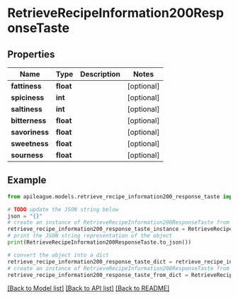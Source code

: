 # RetrieveRecipeInformation200ResponseTaste


## Properties

Name | Type | Description | Notes
------------ | ------------- | ------------- | -------------
**fattiness** | **float** |  | [optional] 
**spiciness** | **int** |  | [optional] 
**saltiness** | **int** |  | [optional] 
**bitterness** | **float** |  | [optional] 
**savoriness** | **float** |  | [optional] 
**sweetness** | **float** |  | [optional] 
**sourness** | **float** |  | [optional] 

## Example

```python
from apileague.models.retrieve_recipe_information200_response_taste import RetrieveRecipeInformation200ResponseTaste

# TODO update the JSON string below
json = "{}"
# create an instance of RetrieveRecipeInformation200ResponseTaste from a JSON string
retrieve_recipe_information200_response_taste_instance = RetrieveRecipeInformation200ResponseTaste.from_json(json)
# print the JSON string representation of the object
print(RetrieveRecipeInformation200ResponseTaste.to_json())

# convert the object into a dict
retrieve_recipe_information200_response_taste_dict = retrieve_recipe_information200_response_taste_instance.to_dict()
# create an instance of RetrieveRecipeInformation200ResponseTaste from a dict
retrieve_recipe_information200_response_taste_from_dict = RetrieveRecipeInformation200ResponseTaste.from_dict(retrieve_recipe_information200_response_taste_dict)
```
[[Back to Model list]](../README.md#documentation-for-models) [[Back to API list]](../README.md#documentation-for-api-endpoints) [[Back to README]](../README.md)


